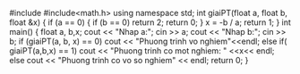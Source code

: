 #include<iostream>
#include<math.h>
using namespace std;
int giaiPT(float a, float b, float &x) {
    if (a == 0) {
        if (b == 0)
            return 2;
        return 0;
    }
    x = -b / a;
    return 1;
}
int main() {
    float a, b,x;
    cout << "Nhap a:";
    cin >> a;
    cout << "Nhap b:";
    cin >> b;
    if (giaiPT(a, b, x) == 0)
        cout << "Phuong trinh vo nghiem"<<endl;
    else if( giaiPT(a,b,x) == 1)
        cout << "Phuong trinh co mot nghiem: " <<x<< endl;
    else
        cout << "Phuong trinh co vo so nghiem" << endl;
    return 0;
}
